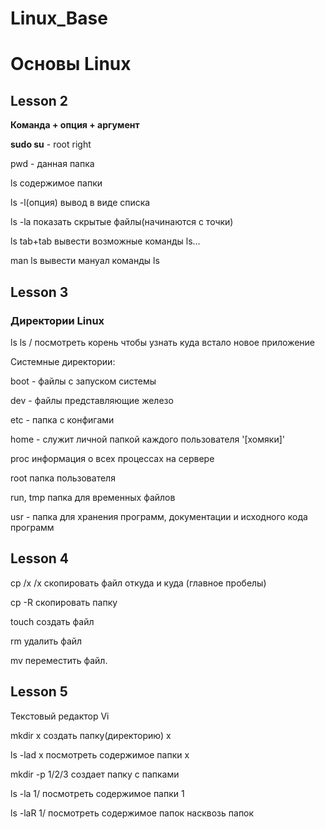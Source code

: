 # Linux_Base

 # Основы Linux
 
 ## Lesson 2
 **Команда + опция + аргумент** 

 **sudo su** - root right

 pwd - данная папка 

ls содержимое папки

ls -l(опция) вывод в виде списка

ls -la показать скрытые файлы(начинаются с точки)

ls tab+tab вывести возможные команды ls...

man ls вывести мануал команды ls

## Lesson 3

### Директории Linux

ls ls / посмотреть корень чтобы узнать куда встало новое приложение

Системные директории:

boot - файлы с запуском системы

dev - файлы представляющие железо

etc - папка с конфигами

home - служит личной папкой каждого пользователя '[хомяки]'

proc информация о всех процессах на сервере

root папка пользователя

run, tmp  папка для временных файлов

usr - папка для хранения программ, документации и исходного кода программ

## Lesson 4

cp /x /x скопировать файл откуда и куда (главное пробелы)

cp -R скопировать папку

touch создать файл

rm удалить файл

mv переместить файл.

## Lesson 5

Текстовый редактор Vi

mkdir x создать папку(директорию) х

ls -lad x посмотреть содержимое папки x

mkdir -p 1/2/3 создает папку с папками 

ls -la 1/ посмотреть содержимое папки 1

ls -laR 1/
посмотреть содержимое папок насквозь папок

















